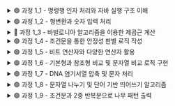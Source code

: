 <details>
<summary>🟢 과정 1_1 - 명령행 인자 처리와 자바 실행 구조 이해</summary>

`args[]`를 활용한 명령행 인자 입력 방식과 컴파일 및 실행 과정, 실행 인자 전달 이해

</details>

<details>
<summary>🟢 과정 1_2 - 형변환과 숫자 입력 처리</summary>

정수형 입력을 받아 형변환 후 합계 계산, `Integer.parseInt()`와 캐스팅 개념 이해

</details>

<details>
<summary>🔴 과정 1_3 - 바빌로니아 알고리즘을 이용한 제곱근 계산</summary>

반복문 없이 바빌로니아 알고리즘으로 제곱근 근사값을 계산하고 생명 지수 수식 적용

</details>

<details>
<summary>🟢 과정 1_4 - 조건문을 통한 안정성 판별 로직 작성</summary>

온도/습도/산소 값이 기준 범위 내에 있는지 조건문으로 검토하고 메시지 출력

</details>

<details>
<summary>🟢 과정 1_5 - 비트 연산자와 다양한 연산자 활용</summary>

AND, OR, XOR, Shift 등 비트 연산자와 다양한 연산 조합을 통해 수식 결과 도출

</details>

<details>
<summary>🟢 과정 1_6 - 기본형과 참조형 비교 및 문자열 비교 로직 구현</summary>

문자열의 직접 비교(`equals()` 없이) 및 반복문으로 두 문자열 비교 구현

</details>

<details>
<summary>🟢 과정 1_7 - DNA 염기서열 압축 및 문자 처리</summary>

`char`와 `String`을 활용하여 염기서열을 압축 출력하고 예외 처리 적용

</details>

<details>
<summary>🟢 과정 1_8 - 문자열 나누기 및 단어 기반 띄어쓰기 알고리즘</summary>

공백 없는 문장을 사전 기반으로 띄어쓰며, `StringBuilder`와 배열을 활용한 처리

</details>

<details>
<summary>🟢 과정 1_9 - 조건문과 2중 반복문으로 나무 패턴 출력</summary>

입력된 높이만큼 별(*)을 출력하고, 가운데 특수문자와 기둥을 출력하는 구조 설계

</details>

